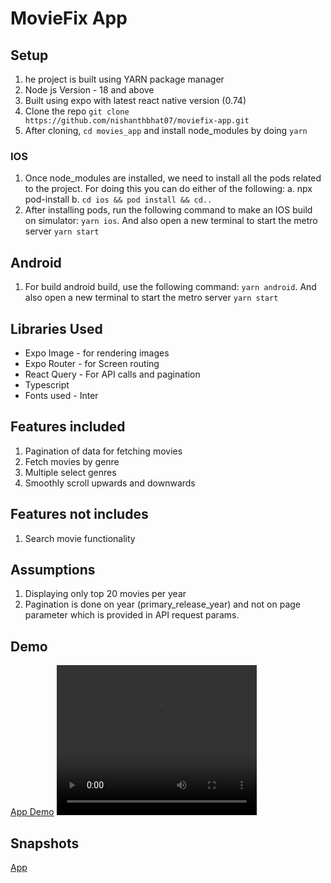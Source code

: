 # MovieFix App



## Setup
1. he project is built using YARN package manager
2. Node js Version - 18 and above
3. Built using expo with latest react native version (0.74)
4. Clone the repo `git clone https://github.com/nishanthbhat07/moviefix-app.git`
5. After cloning, `cd movies_app` and install node_modules by doing `yarn`

###  IOS
1. Once node_modules are installed, we need to install all the pods related to the project. For doing this you can do either of the following:
	a. npx pod-install
	b. `cd ios && pod install && cd..`
2. After installing pods, run the following command to make an IOS build on simulator: `yarn ios`. And also open a new terminal to start the metro server `yarn start`

## Android
1. For build android build, use the following command: `yarn android`. And also open a new terminal to start the metro server `yarn start`


## Libraries Used
- Expo Image -  for rendering images
- Expo Router - for Screen routing
- React Query -  For API calls and pagination
- Typescript
- Fonts used - Inter

## Features included
1. Pagination of data for fetching movies
2. Fetch movies by genre
3. Multiple select genres
4. Smoothly scroll upwards and downwards

## Features not includes
1. Search movie functionality


## Assumptions
1. Displaying only top 20 movies per year
2. Pagination is done on year (primary_release_year) and not on page parameter which is provided in API request params.

## Demo
[App Demo](demo.mov)
<video width="320" height="240" controls>
  <source src="demo.mov" type="video/mp4">
</video>

## Snapshots
[App](app.png)

